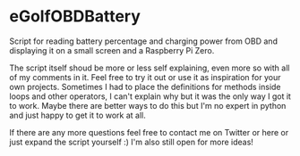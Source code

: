 # eGolfOBDBattery
Script for reading battery percentage and charging power from OBD and displaying it on a small screen and a Raspberry Pi Zero.

The script itself shoud be more or less self explaining, even more so with all of my comments in it. Feel free to try it out or use it as inspiration for your own projects. Sometimes I had to place the definitions for methods inside loops and other operators, I can't explain why but it was the only way I got it to work. Maybe there are better ways to do this but I'm no expert in python and just happy to get it to work at all.

If there are any more questions feel free to contact me on Twitter or here or just expand the script yourself :) I'm also still open for more ideas!
